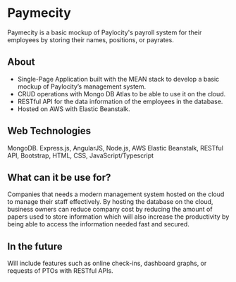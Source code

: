 # Paymecity

Paymecity is a basic mockup of Paylocity's payroll system for their employees by storing their names, positions, or payrates.

## About

-	Single-Page Application built with the MEAN stack to develop a basic mockup of Paylocity’s management system.
-	CRUD operations with Mongo DB Atlas to be able to use it on the cloud.
-	RESTful API for the data information of the employees in the database.
-	Hosted on AWS with Elastic Beanstalk.

## Web Technologies

MongoDB. Express.js, AngularJS, Node.js, AWS Elastic Beanstalk, RESTful API, Bootstrap, HTML, CSS, JavaScript/Typescript

## What can it be use for?
Companies that needs a modern management system hosted on the cloud to manage their staff effectively. By hosting the database on the cloud, business owners can reduce company cost by reducing the amount of papers used to store information which will also increase the productivity by being able to access the information needed fast and secured.

## In the future
Will include features such as online check-ins, dashboard graphs, or requests of PTOs with RESTful APIs.
